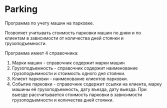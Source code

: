 # Parking

Программа по учету машин на парковке.

Позволяет учитывать стоимость парковки машин по дням и по клиентам в зависимости от количества дней стоянки и грузоподъемности.

Программа имеет 4 справочника:
1. Марки машин - справочник содержит марки машин
2. Грузоподъемность - справочник содержит наименование грузоподъемности и стоимость одного дня стоянки.
3. Клиент парковки - наименование клиентов парковки.
4. Событие парковки - справочник содержит ссылки на клиента, марку машины её грузоподъемность, дату въезда,
 дату выезда. При выезде рассчитывается стоимость парковки в зависимости грузоподъемности и количества дней стоянки.
  
   
